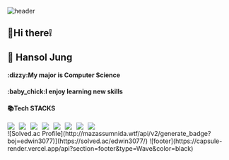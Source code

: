 
![header](https://capsule-render.vercel.app/api?section=header&type=Wave&color=black)
<a><h2>:feet:Hi there:grey_exclamation:</h2></a>
<h2>💬 Hansol Jung</h2>
<h4>:dizzy:My major is Computer Science</h4>
<h4>:baby_chick:I enjoy learning new skills</h4>
<h4>📚Tech STACKS</h4>
<div style="display: flex; gap: 10px;">
  <img src="https://img.shields.io/badge/java-007396?style=for-the-badge&logo=java&logoColor=white">
  <img src="https://img.shields.io/badge/python-3776AB?style=for-the-badge&logo=python&logoColor=white">
  <img src="https://img.shields.io/badge/html5-E34F26?style=for-the-badge&logo=html5&logoColor=white">
  <img src="https://img.shields.io/badge/css-1572B6?style=for-the-badge&logo=css3&logoColor=white">
  <img src="https://img.shields.io/badge/javascript-F7DF1E?style=for-the-badge&logo=javascript&logoColor=black">
  <img src="https://img.shields.io/badge/react-61DAFB?style=for-the-badge&logo=react&logoColor=black">
  <img src="https://img.shields.io/badge/node.js-339933?style=for-the-badge&logo=node.js&logoColor=white">
  <img src="https://img.shields.io/badge/React Native-61DAFB?style=for-the-badge&logo=React&logoColor=black">
</div>
![Solved.ac Profile](http://mazassumnida.wtf/api/v2/generate_badge?boj=edwin3077)](https://solved.ac/edwin3077/)
![footer](https://capsule-render.vercel.app/api?section=footer&type=Wave&color=black)

<!--
**Jhsol3077/Jhsol3077** is a ✨ _special_ ✨ repository because its `README.md` (this file) appears on your GitHub profile.

Here are some ideas to get you started:

- 🔭 I’m currently working on ...
- 🌱 I’m currently learning ...
- 👯 I’m looking to collaborate on ...
- 🤔 I’m looking for help with ...
- 💬 Ask me about ...
- 📫 How to reach me: ...
- 😄 Pronouns: ...
- ⚡ Fun fact: ...
-->
